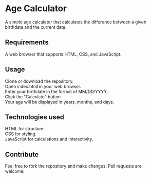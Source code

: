 # Age Calculator

A simple age calculator that calculates the difference between a given birthdate and the current date.

## Requirements

A web browser that supports HTML, CSS, and JavaScript.

## Usage

Clone or download the repository.  
Open index.html in your web browser.  
Enter your birthdate in the format of MM/DD/YYYY.  
Click the "Calculate" button.  
Your age will be displayed in years, months, and days.  

## Technologies used

HTML for structure.  
CSS for styling.  
JavaScript for calculations and interactivity.  

## Contribute

Feel free to fork the repository and make changes. Pull requests are welcome.

